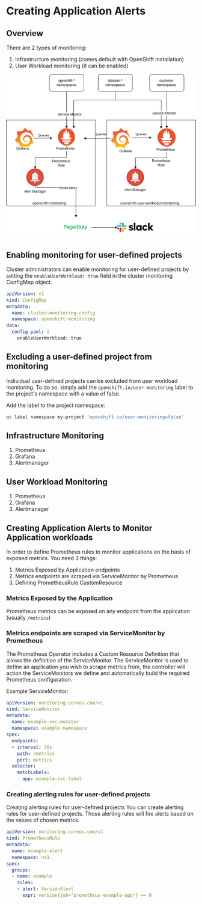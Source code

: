 # Creating Application Alerts

## Overview

There are 2 types of monitoring:

1. Infrastructure monitoring (comes default with OpenShift installation)
2. User Workload monitoring (it can be enabled)

![Monitoring Diagram](./images/monitoring-diagram.png)

## Enabling monitoring for user-defined projects

Cluster administrators can enable monitoring for user-defined projects by setting the `enableUserWorkload: true` field in the cluster monitoring ConfigMap object.

```yaml
apiVersion: v1
kind: ConfigMap
metadata:
  name: cluster-monitoring-config
  namespace: openshift-monitoring
data:
  config.yaml: |
    enableUserWorkload: true 
```

## Excluding a user-defined project from monitoring

Individual user-defined projects can be excluded from user workload monitoring. To do so, simply add the `openshift.io/user-monitoring` label to the project's namespace with a value of false.

Add the label to the project namespace:

```bash
oc label namespace my-project 'openshift.io/user-monitoring=false'
```

## Infrastructure Monitoring

1. Prometheus
2. Grafana
3. Alertmanager

## User Workload Monitoring

1. Prometheus
2. Grafana
3. Alertmanager

## Creating Application Alerts to Monitor Application workloads

In order to define Prometheus rules to monitor applications on the basis of exposed metrics. You need 3 things:

1. Metrics Exposed by Application endpoints
2. Metrics endpoints are scraped via ServiceMonitor by Prometheus
3. Defining PrometheusRule CustomResource

### Metrics Exposed by the Application

Prometheus metrics can be exposed on any endpoint from the application (usually `/metrics`)

### Metrics endpoints are scraped via ServiceMonitor by Prometheus

The Prometheus Operator includes a Custom Resource Definition that allows the definition of the ServiceMonitor. The ServiceMonitor is used to define an application you wish to scrape metrics from, the controller will action the ServiceMonitors we define and automatically build the required Prometheus configuration.

Example ServiceMonitor:

```yaml
apiVersion: monitoring.coreos.com/v1
kind: ServiceMonitor
metadata:
  name: example-svc-monitor
  namespace: example-namespace
spec:
  endpoints:
  - interval: 30s
    path: /metrics
    port: metrics
  selector:
    matchLabels:
      app: example-svc-label
```

### Creating alerting rules for user-defined projects

Creating alerting rules for user-defined projects
You can create alerting rules for user-defined projects. Those alerting rules will fire alerts based on the values of chosen metrics.

```yaml
apiVersion: monitoring.coreos.com/v1
kind: PrometheusRule
metadata:
  name: example-alert
  namespace: ns1
spec:
  groups:
  - name: example
    rules:
    - alert: VersionAlert
      expr: version{job="prometheus-example-app"} == 0
```

